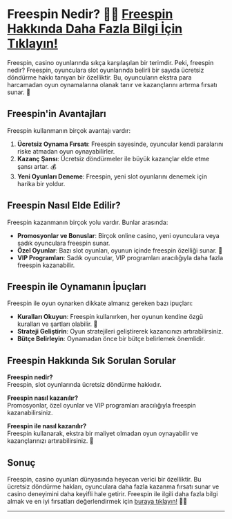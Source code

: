 # Freespin Nedir? 🎰🎲 [Freespin Hakkında Daha Fazla Bilgi İçin Tıklayın!](https://casinotr.link/gWCRZ4)

Freespin, casino oyunlarında sıkça karşılaşılan bir terimdir. Peki, freespin nedir? Freespin, oyunculara slot oyunlarında belirli bir sayıda ücretsiz döndürme hakkı tanıyan bir özelliktir. Bu, oyuncuların ekstra para harcamadan oyun oynamalarına olanak tanır ve kazançlarını artırma fırsatı sunar. 🎉

## Freespin'in Avantajları

Freespin kullanmanın birçok avantajı vardır:

1. **Ücretsiz Oynama Fırsatı**: Freespin sayesinde, oyuncular kendi paralarını riske atmadan oyun oynayabilirler. 
2. **Kazanç Şansı**: Ücretsiz döndürmeler ile büyük kazançlar elde etme şansı artar. 💰
3. **Yeni Oyunları Deneme**: Freespin, yeni slot oyunlarını denemek için harika bir yoldur.

## Freespin Nasıl Elde Edilir?

Freespin kazanmanın birçok yolu vardır. Bunlar arasında:

- **Promosyonlar ve Bonuslar**: Birçok online casino, yeni oyunculara veya sadık oyunculara freespin sunar. 
- **Özel Oyunlar**: Bazı slot oyunları, oyunun içinde freespin özelliği sunar. 🎡
- **VIP Programları**: Sadık oyuncular, VIP programları aracılığıyla daha fazla freespin kazanabilir.

## Freespin ile Oynamanın İpuçları

Freespin ile oyun oynarken dikkate almanız gereken bazı ipuçları:

- **Kuralları Okuyun**: Freespin kullanırken, her oyunun kendine özgü kuralları ve şartları olabilir. 📜
- **Strateji Geliştirin**: Oyun stratejileri geliştirerek kazancınızı artırabilirsiniz.
- **Bütçe Belirleyin**: Oynamadan önce bir bütçe belirlemek önemlidir.

## Freespin Hakkında Sık Sorulan Sorular

**Freespin nedir?**  
Freespin, slot oyunlarında ücretsiz döndürme hakkıdır.

**Freespin nasıl kazanılır?**  
Promosyonlar, özel oyunlar ve VIP programları aracılığıyla freespin kazanabilirsiniz.

**Freespin ile nasıl kazanılır?**  
Freespin kullanarak, ekstra bir maliyet olmadan oyun oynayabilir ve kazançlarınızı artırabilirsiniz. 🎊

## Sonuç

Freespin, casino oyunları dünyasında heyecan verici bir özelliktir. Bu ücretsiz döndürme hakları, oyunculara daha fazla kazanma fırsatı sunar ve casino deneyimini daha keyifli hale getirir. Freespin ile ilgili daha fazla bilgi almak ve en iyi fırsatları değerlendirmek için [buraya tıklayın!](https://casinotr.link/gWCRZ4) 🎉💸

---

